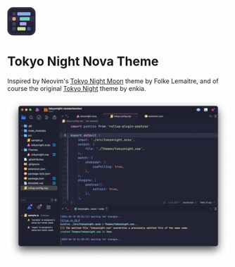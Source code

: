 <img src="/tokyonight.novaextension/extension@4x.png" width="64" height="64">

# Tokyo Night Nova Theme

Inspired by Neovim's [Tokyo Night Moon](https://github.com/folke/tokyonight.nvim) theme by Folke Lemaitre, and of course the original [Tokyo Night](https://github.com/enkia/tokyo-night-vscode-theme) theme by enkia.

![Tokyo Night](/screenshot.png)

